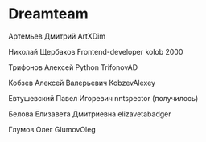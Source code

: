 # Dreamteam

Артемьев Дмитрий ArtXDim

Николай Щербаков  Frontend-developer kolob 2000

Трифонов Алексей Python TrifonovAD

Кобзев Алексей Валерьевич KobzevAlexey

Евтушевский Павел Игоревич nntspector (получилось)

Белова Елизавета Дмитриевна elizavetabadger

Глумов Олег GlumovOleg
